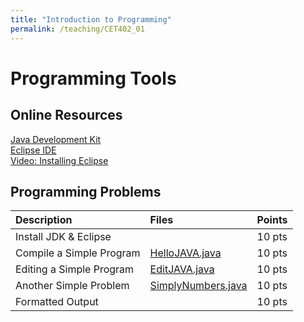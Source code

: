 ```yaml
---
title: "Introduction to Programming"
permalink: /teaching/CET402_01
---
```


# Programming Tools

## Online Resources
[Java Development Kit](https://www.oracle.com/technetwork/java/javase/downloads/jdk12-downloads-5295953.html)  
[Eclipse IDE](https://www.eclipse.org/oxygen/)  
[Video: Installing Eclipse](https://youtu.be/7pt_r5TgdLw)  

## Programming Problems

| Description              | Files                                                    | Points |
| :----------------------- | :------------------------------------------------------- | :----- |
| Install JDK & Eclipse    |                                                          | 10 pts |
| Compile a Simple Program | [HelloJAVA.java](/files/CET402/HelloJAVA.java)           | 10 pts |
| Editing a Simple Program | [EditJAVA.java](/files/CET402/EditJAVA.java)             | 10 pts |
| Another Simple Problem   | [SimplyNumbers.java](/files/CET402/SimplyNumbers01.java) | 10 pts |
| Formatted Output         |                                                          | 10 pts |
